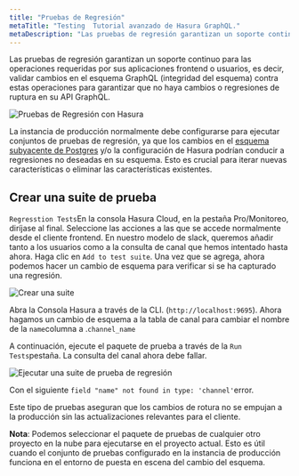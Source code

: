 ```yaml
---
title: "Pruebas de Regresión"
metaTitle: "Testing  Tutorial avanzado de Hasura GraphQL."
metaDescription: "Las pruebas de regresión garantizan un soporte continuo para las operaciones requeridas por sus aplicaciones o usuarios frontend"
---
```


Las pruebas de regresión garantizan un soporte continuo para las operaciones requeridas por sus aplicaciones frontend o usuarios, es decir, validar cambios en el esquema GraphQL (integridad del esquema) contra estas operaciones para garantizar que no haya cambios o regresiones de ruptura en su API GraphQL.

![Pruebas de Regresión con Hasura](https://hasura.io/blog/content/images/2020/02/regression-testing-diagram-2.png)

La instancia de producción normalmente debe configurarse para ejecutar conjuntos de pruebas de regresión, ya que los cambios en el [esquema subyacente de Postgres](https://hasura.io/learn/database/postgresql/core-concepts/1-postgresql-schema/) y/o la configuración de Hasura podrían conducir a regresiones no deseadas en su esquema. Esto es crucial para iterar nuevas características o eliminar las características existentes.

## Crear una suite de prueba

`Regresstion Tests`En la consola Hasura Cloud, en la pestaña Pro/Monitoreo, diríjase al final. Seleccione las acciones a las que se accede normalmente desde el cliente frontend. En nuestro modelo de slack, queremos añadir tanto a los usuarios como a la consulta de canal que hemos intentado hasta ahora. Haga clic en `Add to test suite`. Una vez que se agrega, ahora podemos hacer un cambio de esquema para verificar si se ha capturado una regresión.

![Crear una suite](https://graphql-engine-cdn.hasura.io/learn-hasura/assets/graphql-hasura-advanced/regression-test-suite.png)

Abra la Consola Hasura a través de la CLI. (`http://localhost:9695`). Ahora hagamos un cambio de esquema a la tabla de canal para cambiar el nombre de la `name`columna a .`channel_name`

A continuación, ejecute el paquete de prueba a través de la `Run Tests`pestaña. La consulta del canal ahora debe fallar.

![Ejecutar una suite de prueba de regresión](https://graphql-engine-cdn.hasura.io/learn-hasura/assets/graphql-hasura-advanced/regression-test-run.png)

Con el siguiente `field "name" not found in type: 'channel'`error.

Este tipo de pruebas aseguran que los cambios de rotura no se empujan a la producción sin las actualizaciones relevantes para el cliente.

**Nota**: Podemos seleccionar el paquete de pruebas de cualquier otro proyecto en la nube para ejecutarse en el proyecto actual. Esto es útil cuando el conjunto de pruebas configurado en la instancia de producción funciona en el entorno de puesta en escena del cambio del esquema.

